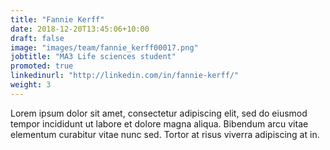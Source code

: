 ```yaml
---
title: "Fannie Kerff"
date: 2018-12-20T13:45:06+10:00
draft: false
image: "images/team/fannie_kerff00017.png"
jobtitle: "MA3 Life sciences student"
promoted: true
linkedinurl: "http://linkedin.com/in/fannie-kerff/"
weight: 3
---
```


Lorem ipsum dolor sit amet, consectetur adipiscing elit, sed do eiusmod tempor incididunt ut labore et dolore magna aliqua. Bibendum arcu vitae elementum curabitur vitae nunc sed. Tortor at risus viverra adipiscing at in.
